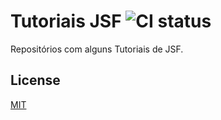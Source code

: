 # Tutoriais JSF ![CI status](https://img.shields.io/badge/build-passing-brightgreen.svg)

Repositórios com alguns Tutoriais de JSF.


## License
[MIT](https://choosealicense.com/licenses/mit/)
